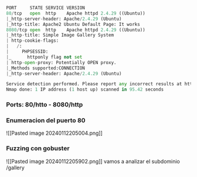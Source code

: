 ```python
PORT     STATE SERVICE VERSION
80/tcp   open  http    Apache httpd 2.4.29 ((Ubuntu))
|_http-server-header: Apache/2.4.29 (Ubuntu)
|_http-title: Apache2 Ubuntu Default Page: It works
8080/tcp open  http    Apache httpd 2.4.29 ((Ubuntu))
|_http-title: Simple Image Gallery System
| http-cookie-flags: 
|   /: 
|     PHPSESSID: 
|_      httponly flag not set
| http-open-proxy: Potentially OPEN proxy.
|_Methods supported:CONNECTION
|_http-server-header: Apache/2.4.29 (Ubuntu)

Service detection performed. Please report any incorrect results at https://nmap.org/submit/ .
Nmap done: 1 IP address (1 host up) scanned in 95.42 seconds
```

### Ports: 80/htto - 8080/http

### Enumeracion del puerto 80
![[Pasted image 20240112205004.png]]

### Fuzzing con gobuster
![[Pasted image 20240112205902.png]]
vamos a analizar el subdominio /gallery

